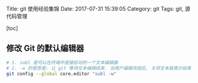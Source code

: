 Title: git 使用经验集锦
Date: 2017-07-31 15:39:05
Category: git
Tags: git, 源代码管理

[toc]

## 修改 Git 的默认编辑器

```bash
# 1. subl 是可以在终端中直接启动的一个文本编辑器
# 2. -w 的意思是: 让 git 等待文本编辑结束. 当用户编辑完成后, 关闭文本就表示结束
git config --global core.editor "subl -w"
```

